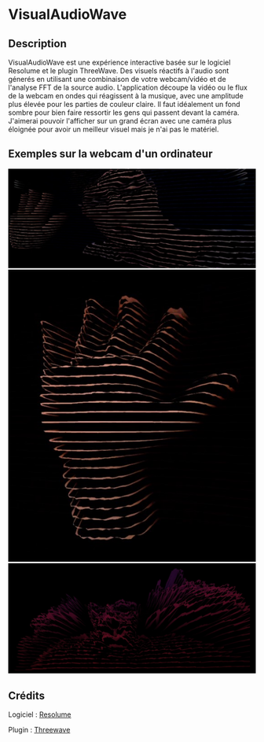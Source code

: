 # VisualAudioWave

## Description

VisualAudioWave est une expérience interactive basée sur le logiciel Resolume et le plugin ThreeWave. Des visuels réactifs à l'audio sont génerés en utilisant une combinaison de votre webcam/vidéo et de l'analyse FFT de la source audio. L'application découpe la vidéo ou le flux de la webcam en ondes qui réagissent à la musique, avec une amplitude plus élevée pour les parties de couleur claire. Il faut idéalement un fond sombre pour bien faire ressortir les gens qui passent devant la caméra. J'aimerai pouvoir l'afficher sur un grand écran avec une caméra plus éloignée pour avoir un meilleur visuel mais je n'ai pas le matériel.

## Exemples sur la webcam d'un ordinateur 
![Exemple de visuels audio-réactifs](https://github.com/Arthaudcom/VisualAudioWave/blob/main/img/capture1.jpg?raw=true)
![Exemple de visuels audio-réactifs](https://github.com/Arthaudcom/VisualAudioWave/blob/main/img/capture4.jpg?raw=true)
![Exemple de visuels audio-réactifs](https://github.com/Arthaudcom/VisualAudioWave/blob/main/img/capture2.jpg?raw=true)

## Crédits
Logiciel  : [Resolume](https://resolume.com/)

Plugin  : [Threewave](https://get-juicebar.com/detail/threewave)